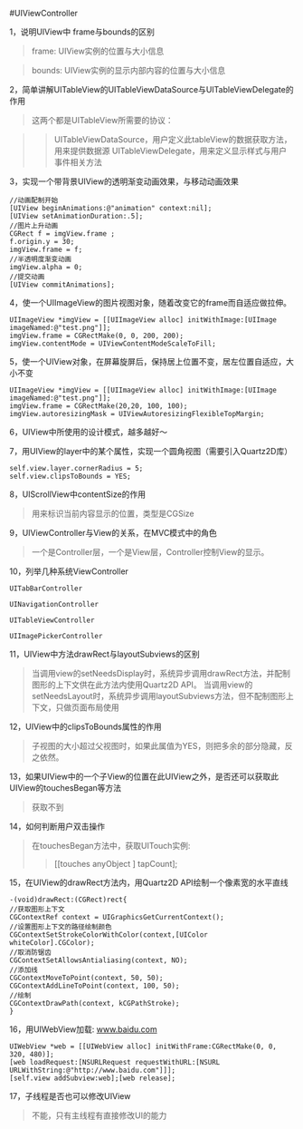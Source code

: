 #UIViewController



1，说明UIView中 frame与bounds的区别

>frame: UIView实例的位置与大小信息

>bounds: UIView实例的显示内部内容的位置与大小信息 

2，简单讲解UITableView的UITableViewDataSource与UITableViewDelegate的作用

>这两个都是UITableView所需要的协议：

>>UITableViewDataSource，用户定义此tableView的数据获取方法，用来提供数据源
UITableViewDelegate，用来定义显示样式与用户事件相关方法 

3，实现一个带背景UIView的透明渐变动画效果，与移动动画效果

	//动画配制开始
	[UIView beginAnimations:@"animation" context:nil];
	[UIView setAnimationDuration:.5];
	//图片上升动画
	CGRect f = imgView.frame ;
	f.origin.y = 30;
	imgView.frame = f;
	//半透明度渐变动画
	imgView.alpha = 0;
	//提交动画
	[UIView commitAnimations];
	
4，使一个UIImageView的图片视图对象，随着改变它的frame而自适应做拉伸。

	UIImageView *imgView = [[UIImageView alloc] initWithImage:[UIImage imageNamed:@"test.png"]];
	imgView.frame = CGRectMake(0, 0, 200, 200);
	imgView.contentMode = UIViewContentModeScaleToFill;
	
5，使一个UIView对象，在屏幕旋屏后，保持居上位置不变，居左位置自适应，大小不变

	UIImageView *imgView = [[UIImageView alloc] initWithImage:[UIImage imageNamed:@"test.png"]];
	imgView.frame = CGRectMake(20,20, 100, 100);
	imgView.autoresizingMask = UIViewAutoresizingFlexibleTopMargin;
	
6，UIView中所使用的设计模式，越多越好～

7，用UIView的layer中的某个属性，实现一个圆角视图（需要引入Quartz2D库）

	self.view.layer.cornerRadius = 5;
	self.view.clipsToBounds = YES;
8，UIScrollView中contentSize的作用

>用来标识当前内容显示的位置，类型是CGSize 

9，UIViewController与View的关系，在MVC模式中的角色

>一个是Controller层，一个是View层，Controller控制View的显示。 

10，列举几种系统ViewController

`UITabBarController`

`UINavigationController`

`UITableViewController`

`UIImagePickerController`

11，UIView中方法drawRect与layoutSubviews的区别

>当调用view的setNeedsDisplay时，系统异步调用drawRect方法，并配制图形的上下文供在此方法内使用Quartz2D API。
当调用view的setNeedsLayout时，系统异步调用layoutSubviews方法，但不配制图形上下文，只做页面布局使用 

12，UIView中的clipsToBounds属性的作用

>子视图的大小超过父视图时，如果此属值为YES，则把多余的部分隐藏，反之依然。
 
13，如果UIView中的一个子View的位置在此UIView之外，是否还可以获取此UIView的touchesBegan等方法
>获取不到 

14，如何判断用户双击操作

>在touchesBegan方法中，获取UITouch实例:
>>[[touches anyObject ] tapCount]; 

15，在UIView的drawRect方法内，用Quartz2D API绘制一个像素宽的水平直线

	-(void)drawRect:(CGRect)rect{        
	//获取图形上下文    
	CGContextRef context = UIGraphicsGetCurrentContext();        
	//设置图形上下文的路径绘制颜色        
	CGContextSetStrokeColorWithColor(context,[UIColor whiteColor].CGColor);        
	//取消防锯齿        
	CGContextSetAllowsAntialiasing(context, NO);        
	//添加线        
	CGContextMoveToPoint(context, 50, 50);        
	CGContextAddLineToPoint(context, 100, 50);        
	//绘制        
	CGContextDrawPath(context, kCGPathStroke);
	}
16，用UIWebView加载: www.baidu.com

	UIWebView *web = [[UIWebView alloc] initWithFrame:CGRectMake(0, 0, 320, 480)];
	[web loadRequest:[NSURLRequest requestWithURL:[NSURL URLWithString:@"http://www.baidu.com"]]];
	[self.view addSubview:web];[web release];
17，子线程是否也可以修改UIView

>不能，只有主线程有直接修改UI的能力 